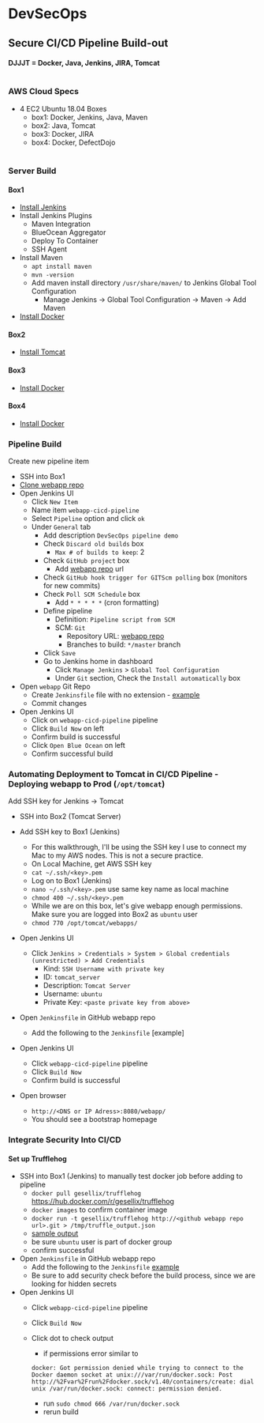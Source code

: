 # DevSecOps 
## Secure CI/CD Pipeline Build-out
#### DJJJT = Docker, Java, Jenkins, JIRA, Tomcat
#
### AWS Cloud Specs

- 4 EC2 Ubuntu 18.04 Boxes
  - box1: Docker, Jenkins, Java, Maven
  - box2: Java, Tomcat
  - box3: Docker, JIRA
  - box4: Docker, DefectDojo
#

### Server Build
#### Box1
- [Install Jenkins](https://dehvcurtis.github.io/Wiki/Jenkins/installation)
- Install Jenkins Plugins
  - Maven Integration
  - BlueOcean Aggregator
  - Deploy To Container
  - SSH Agent
- Install Maven
  - `apt install maven`
  - `mvn -version`
  - Add maven install directory `/usr/share/maven/` to Jenkins Global Tool Configuration
    - Manage Jenkins -> Global Tool Configuration -> Maven -> Add Maven
 - [Install Docker](https://dehvcurtis.github.io/Wiki/Docker/installation)

#### Box2
- [Install Tomcat](https://dehvcurtis.github.io/Wiki/Tomcat/installation)

#### Box3
 - [Install Docker](https://dehvcurtis.github.io/Wiki/Docker/installation)
#### Box4
 - [Install Docker](https://dehvcurtis.github.io/Wiki/Docker/installation)
 
### Pipeline Build
Create new pipeline item
  - SSH into Box1
  - [Clone webapp repo](https://github.com/dehvCurtis/WebApp.git)
  - Open Jenkins UI
      - Click `New Item`
      - Name item `webapp-cicd-pipeline`
      - Select `Pipeline` option and click `ok`
      - Under `General` tab
        - Add description `DevSecOps pipeline demo`
        - Check `Discard old builds` box
          - `Max # of builds to keep`: 2
        - Check `GitHub project` box
          - Add [webapp repo](https://github.com/dehvCurtis/WebApp.git) url
        - Check `GitHub hook trigger for GITScm polling` box (monitors for new commits)
        - Check `Poll SCM Schedule` box
          - Add `* * * * *` (cron formatting)
        - Define pipeline
          - Definition: `Pipeline script from SCM`
          - SCM: `Git`
            - Repository URL: [webapp repo](https://github.com/dehvCurtis/WebApp.git)
            - Branches to build: `*/master` branch
        - Click `Save`
        - Go to Jenkins home in dashboard
          - Click `Manage Jenkins` > `Global Tool Configuration`
          - Under `Git` section, Check the `Install automatically` box
  - Open `webapp` Git Repo
    - Create `Jenkinsfile` file with no extension - [example](https://github.com/dehvCurtis/WebApp/blob/master/Jenkinsfile.stage1)
    - Commit changes
  - Open Jenkins UI
    - Click on `webapp-cicd-pipeline` pipeline
    - Click `Build Now` on left
    - Confirm build is successful
    - Click `Open Blue Ocean` on left
    - Confirm successful build

### Automating Deployment to Tomcat in CI/CD Pipeline - Deploying webapp to Prod (`/opt/tomcat`)
Add SSH key for Jenkins -> Tomcat
- SSH into Box2 (Tomcat Server)
- Add SSH key to Box1 (Jenkins)
  - For this walkthrough, I'll be using the SSH key I use to connect my Mac to my AWS nodes. This is not a secure practice.
  - On Local Machine, get AWS SSH key
  - `cat ~/.ssh/<key>.pem`
  - Log on to Box1 (Jenkins)
  - `nano ~/.ssh/<key>.pem` use same key name as local machine
  - `chmod 400 ~/.ssh/<key>.pem`
  - While we are on this box, let's give webapp enough permissions. Make sure you are logged into Box2 as `ubuntu` user
  - `chmod 770 /opt/tomcat/webapps/`
- Open Jenkins UI
  - Click `Jenkins > Credentials > System > Global credentials (unrestricted) > Add Credentials`
    - Kind: `SSH Username with private key`
    - ID: `tomcat_server`
    - Description: `Tomcat Server`
    - Username: `ubuntu`
    - Private Key: `<paste private key from above>`

- Open `Jenkinsfile` in GitHub webapp repo
  - Add the following to the `Jenkinsfile` [example]
- Open Jenkins UI
  - Click `webapp-cicd-pipeline` pipeline
  - Click `Build Now`
  - Confirm build is successful
- Open browser
  - `http://<DNS or IP Adress>:8080/webapp/`
  - You should see a bootstrap homepage

### Integrate Security Into CI/CD
#### Set up Trufflehog
- SSH into Box1 (Jenkins) to manually test docker job before adding to pipeline
  - `docker pull gesellix/trufflehog` https://hub.docker.com/r/gesellix/trufflehog
  - `docker images` to confirm container image
  - `docker run -t gesellix/trufflehog http://<github webapp repo url>.git > /tmp/truffle_output.json`
  - [sample output](https://github.com/dehvCurtis/WebApp/blob/master/truffle_output.json)
  - be sure `ubuntu` user is part of docker group
  - confirm successful
- Open `Jenkinsfile` in GitHub webapp repo
  - Add the following to the `Jenkinsfile` [example](https://github.com/dehvCurtis/WebApp/blob/master/Jenkinsfile.stage3)
  - Be sure to add security check before the build process, since we are looking for hidden secrets
- Open Jenkins UI
  - Click `webapp-cicd-pipeline` pipeline
  - Click `Build Now`
  - Click dot to check output
    - if permissions error similar to 
    
    `docker: Got permission denied while trying to connect to the Docker daemon socket at unix:///var/run/docker.sock: Post http://%2Fvar%2Frun%2Fdocker.sock/v1.40/containers/create: dial unix /var/run/docker.sock: connect: permission denied.`
    - run `sudo chmod 666 /var/run/docker.sock` 
    - rerun build
